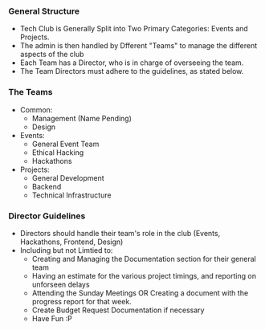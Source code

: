 
### General Structure

- Tech Club is Generally Split into Two Primary Categories: Events and Projects.
- The admin is then handled by Dfferent "Teams" to manage the different aspects of the club
- Each Team has a Director, who is in charge of overseeing the team.
- The Team Directors must adhere to the guidelines, as stated below.

 ### The Teams
 - Common:
    - Management (Name Pending)
    -  Design 
- Events: 
    - General Event Team 
    - Ethical Hacking
    - Hackathons
- Projects:
    - General Development
    - Backend 
    - Technical Infrastructure 
 
### Director Guidelines

- Directors should handle their team's role in the club (Events, Hackathons, Frontend, Design) 
-  Including but not Limtied to:
    - Creating and Managing the Documentation section for their general team
    - Having an estimate for the various project timings, and reporting on unforseen delays 
    - Attending the Sunday Meetings OR Creating a document with the progress report for that week.
    - Create Budget Request Documentation if necessary
    - Have Fun :P






        
